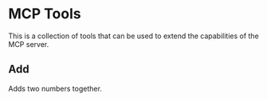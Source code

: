 # MCP Tools

This is a collection of tools that can be used to extend the capabilities of the MCP server.

## Add

Adds two numbers together.

